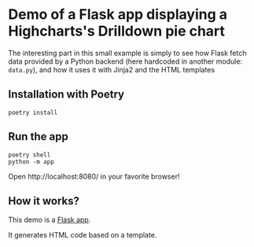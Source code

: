 # Demo of a Flask app displaying a Highcharts's Drilldown pie chart

The interesting part in this small example is simply to see how Flask fetch data provided by a Python backend (here hardcoded in another module: `data.py`), and how it uses it with Jinja2 and the HTML templates

## Installation with Poetry

```shell
poetry install
```

## Run the app

```shell
poetry shell
python -m app
```
   
Open http://localhost:8080/ in your favorite browser!


## How it works?

This demo is a [Flask app](https://flask.palletsprojects.com/).

It generates HTML code based on a template.
